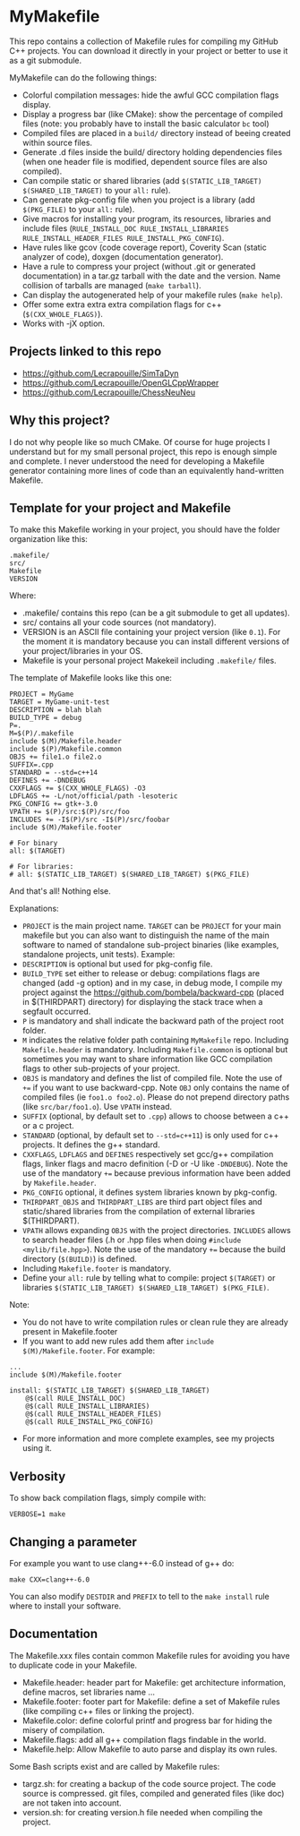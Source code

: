 # MyMakefile

This repo contains a collection of Makefile rules for compiling my GitHub C++ projects. You can download it directly in your project or better to use it as a git submodule.

MyMakefile can do the following things:
* Colorful compilation messages: hide the awful GCC compilation flags display.
* Display a progress bar (like CMake): show the percentage of compiled files (note: you probably have to install the basic calculator `bc` tool)
* Compiled files are placed in a `build/` directory instead of beeing created within source files.
* Generate .d files inside the build/ directory  holding dependencies files (when one header file is modified, dependent source files are also compiled).
* Can compile static or shared libraries (add `$(STATIC_LIB_TARGET) $(SHARED_LIB_TARGET)` to your `all:` rule).
* Can generate pkg-config file when you project is a library (add `$(PKG_FILE)` to your `all:` rule).
* Give macros for installing your program, its resources, libraries and include files (`RULE_INSTALL_DOC RULE_INSTALL_LIBRARIES RULE_INSTALL_HEADER_FILES RULE_INSTALL_PKG_CONFIG`).
* Have rules like gcov (code coverage report), Coverity Scan (static analyzer of code), doxgen (documentation generator).
* Have a rule to compress your project (without .git or generated documentation) in a tar.gz tarball with the date and the version. Name collision of tarballs are managed (`make tarball`).
* Can display the autogenerated help of your makefile rules (`make help`).
* Offer some extra extra extra compilation flags for c++ (`$(CXX_WHOLE_FLAGS)`).
* Works with -jX option.

## Projects linked to this repo

* https://github.com/Lecrapouille/SimTaDyn
* https://github.com/Lecrapouille/OpenGLCppWrapper
* https://github.com/Lecrapouille/ChessNeuNeu

## Why this project?

I do not why people like so much CMake. Of course for huge projects I understand but for my small personal project, this repo is enough simple and complete. I never understood the need for developing a Makefile generator containing more lines of code than an equivalently hand-written Makefile.

## Template for your project and Makefile

To make this Makefile working in your project, you should have the folder organization like this:

```
.makefile/
src/
Makefile
VERSION
```

Where:
* .makefile/ contains this repo (can be a git submodule to get all updates).
* src/ contains all your code sources (not mandatory).
* VERSION is an ASCII file containing your project version (like `0.1`). For the moment it is mandatory because you can install different versions of your project/libraries in your OS. 
* Makefile is your personal project Makekeil including `.makefile/` files.

The template of Makefile looks like this one:
```
PROJECT = MyGame
TARGET = MyGame-unit-test
DESCRIPTION = blah blah
BUILD_TYPE = debug
P=.
M=$(P)/.makefile
include $(M)/Makefile.header
include $(P)/Makefile.common
OBJS += file1.o file2.o
SUFFIX=.cpp
STANDARD = --std=c++14
DEFINES += -DNDEBUG
CXXFLAGS += $(CXX_WHOLE_FLAGS) -O3
LDFLAGS += -L/not/official/path -lesoteric
PKG_CONFIG += gtk+-3.0
VPATH += $(P)/src:$(P)/src/foo
INCLUDES += -I$(P)/src -I$(P)/src/foobar
include $(M)/Makefile.footer

# For binary
all: $(TARGET)

# For libraries:
# all: $(STATIC_LIB_TARGET) $(SHARED_LIB_TARGET) $(PKG_FILE)
```

And that's all! Nothing else.

Explanations:
* `PROJECT` is the main project name. `TARGET` can be `PROJECT` for your main makefile but you can also want to distinguish
the name of the main software to named of standalone sub-project binaries (like examples, standalone projects, unit tests).
Example: 
* `DESCRIPTION` is optional but used for pkg-config file.
* `BUILD_TYPE` set either to release or debug: compilations flags are changed (add -g option) and in my case, in debug mode, I compile my project against the https://github.com/bombela/backward-cpp (placed in $(THIRDPART) directory) for displaying the stack trace when a segfault occurred.
* `P` is mandatory and shall indicate the backward path of the project root folder.
* `M` indicates the relative folder path containing `MyMakefile` repo. Including `Makefile.header` is mandatory. Including `Makefile.common` is optional but sometimes you may want to share information like GCC compilation flags to other sub-projects of your project.
* `OBJS` is mandatory and defines the list of compiled file. Note the use of `+=` if you want to use backward-cpp. Note `OBJ` only contains the name of
compiled files (ie `foo1.o foo2.o`). Please do not prepend directory paths (like `src/bar/foo1.o`). Use `VPATH` instead.
* `SUFFIX` (optional, by default set to `.cpp`) allows to choose between a c++ or a c project.
* `STANDARD` (optional,  by default set to `--std=c++11`) is only used for c++ projects. It defines the g++ standard.
* `CXXFLAGS`, `LDFLAGS` and `DEFINES` respectively set gcc/g++ compilation flags, linker flags and macro definition (-D or -U like `-DNDEBUG`). Note the use of the mandatory `+=` because previous information have been added by `Makefile.header`.
* `PKG_CONFIG` optional, it defines system libraries known by pkg-config.
* `THIRDPART_OBJS` and `THIRDPART_LIBS` are third part object files and static/shared libraries from the compilation of external libraries $(THIRDPART).
* `VPATH` allows expanding `OBJS` with the project directories. `INCLUDES` allows to search header files (.h or .hpp files when doing `#include <mylib/file.hpp>`). Note the use of the mandatory `+=` because the build directory (`$(BUILD)`) is defined.
* Including `Makefile.footer` is mandatory.
* Define your `all:` rule by telling what to compile: project `$(TARGET)` or libraries `$(STATIC_LIB_TARGET) $(SHARED_LIB_TARGET) $(PKG_FILE)`.

Note:
* You do not have to write compilation rules or clean rule they are already present in Makefile.footer
* If you want to add new rules add them after `include $(M)/Makefile.footer`. For example:
```
...
include $(M)/Makefile.footer

install: $(STATIC_LIB_TARGET) $(SHARED_LIB_TARGET)
    @$(call RULE_INSTALL_DOC)
    @$(call RULE_INSTALL_LIBRARIES)
    @$(call RULE_INSTALL_HEADER_FILES)
    @$(call RULE_INSTALL_PKG_CONFIG)
```
* For more information and more complete examples, see my projects using it.

## Verbosity

To show back compilation flags, simply compile with:
```
VERBOSE=1 make
```

## Changing a parameter

For example you want to use clang++-6.0 instead of g++ do:
```
make CXX=clang++-6.0
```

You can also modify `DESTDIR` and `PREFIX` to tell to the `make install` rule where to install your software.

## Documentation

The Makefile.xxx files contain common Makefile rules for avoiding you have to duplicate code in your Makefile.
* Makefile.header: header part for Makefile: get architecture information, define macros, set libraries name ...
* Makefile.footer: footer part for Makefile: define a set of Makefile rules (like compiling c++ files or linking the project).
* Makefile.color: define colorful printf and progress bar for hiding the misery of compilation.
* Makefile.flags: add all g++ compilation flags findable in the world.
* Makefile.help: Allow Makefile to auto parse and display its own rules.

Some Bash scripts exist and are called by Makefile rules:
* targz.sh: for creating a backup of the code source project. The code source is compressed. git files, compiled and generated files (like doc) are not taken into account.
* version.sh: for creating version.h file needed when compiling the project.
